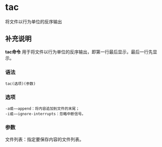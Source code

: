 tac
===

将文件以行为单位的反序输出

## 补充说明

**tac命令** 用于将文件以行为单位的反序输出，即第一行最后显示，最后一行先显示。

### 语法

```shell
tac(选项)(参数)
```

### 选项

```shell
-a或——append：将内容追加到文件的末尾；
-i或——ignore-interrupts：忽略中断信号。
```

### 参数

文件列表：指定要保存内容的文件列表。


<!-- Linux命令行搜索引擎：https://jaywcjlove.github.io/linux-command/ -->
